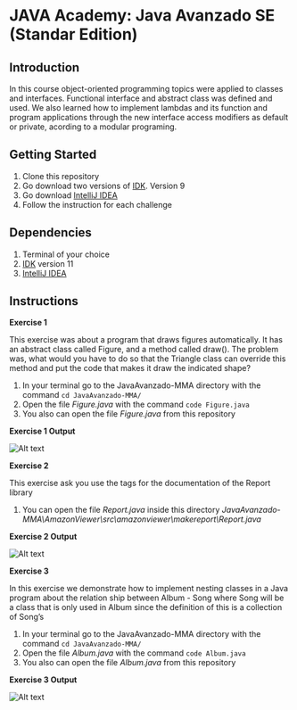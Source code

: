 # JAVA Academy: Java Avanzado SE (Standar Edition)

## Introduction

In this course object-oriented programming topics were applied to classes and interfaces. Functional interface and abstract class was defined and used. We also learned how to implement lambdas and its function and program applications through the new interface access modifiers as default or private, acording to a modular programing.

## Getting Started

1. Clone this repository
2. Go download two versions of [IDK](https://adoptopenjdk.net/?variant=openjdk11&jvmVariant=hotspot). Version 9
3. Go download [IntelliJ IDEA](https://www.jetbrains.com/es-es/idea/download/#section=windows) 
4. Follow the instruction for each challenge

## Dependencies

1. Terminal of your choice
2. [IDK](https://adoptopenjdk.net/?variant=openjdk11&jvmVariant=hotspot) version 11
3. [IntelliJ IDEA](https://www.jetbrains.com/es-es/idea/download/#section=windows)

## Instructions

**Exercise 1**

This exercise was about a program that draws figures automatically. It has an abstract class called Figure, and a method called draw(). The problem was, what would you have to do so that the Triangle class can override this method and put the code that makes it draw the indicated shape?

1. In your terminal go to the JavaAvanzado-MMA directory with the command `cd JavaAvanzado-MMA/`
2. Open the file *Figure.java* with the command `code Figure.java`
3. You also can open the file *Figure.java* from this repository 


**Exercise 1 Output**

![Alt text](http://i.imgur.com/Jh7PXFF.png?raw=true "JavaHome")

**Exercise 2**

This exercise ask you use the tags for the documentation of the Report library

1. You can open the file *Report.java* inside this directory *JavaAvanzado-MMA\AmazonViewer\src\amazonviewer\makereport\Report.java*


**Exercise 2 Output**

![Alt text](http://i.imgur.com/3CUUY5G.png?raw=true "JavaHome")

**Exercise 3**

In this exercise we demonstrate how to implement nesting classes in a Java program about the relation ship between Album - Song  where Song will be a class that is only used in Album since the definition of this is a collection of Song’s

1. In your terminal go to the JavaAvanzado-MMA directory with the command `cd JavaAvanzado-MMA/`
2. Open the file *Album.java* with the command `code Album.java`
3. You also can open the file *Album.java* from this repository 


**Exercise 3 Output**

![Alt text](http://i.imgur.com/i6OTwg2.png?raw=true "JavaHome")


